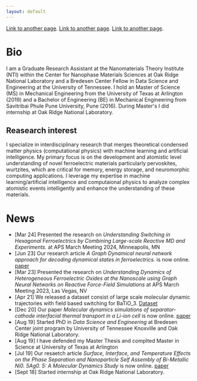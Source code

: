 ```yaml
---
layout: default
---
```


[Link to another page](./cv.html).
[Link to another page](./publications.html).
[Link to another page](./books.html).

# Bio

I am a Graduate Research Assistant at the Nanomaterials Theory Institute (NTI) within the Center for Nanophase Materials Sciences at Oak Ridge National Laboratory and a Bredesen Center Fellow in Data Science and Engineering at the University of Tennessee. I hold an Master of Science (MS) in Mechanical Engineering from the University of Texas at Arlington (2019) and a Bachelor of Engineering (BE) in Mechanical Engineering from Savitribai Phule Pune University, Pune (2016). During Master's I did internship at Oak Ridge National Laboratory.

## Reasearch interest

I specialize in interdisciplinary research that merges theoretical condensed matter physics (computational physics) with machine learning and artificial
intelligence. My primary focus is on the development and atomistic level understanding of novel ferroelectric materials particularly pervoskites, wurtzites, which are critical for memory,
energy storage, and neuromorphic computing applications. I leverage my expertise in machine learning/artificial intelligence and computaional physics
to analyze complex atomistic events intelligently and enhance the understanding of these materials.

# News

- [Mar 24] Presented the research on _Understanding Switching in Hexagonal Ferroelectrics by Combining Large-scale Reactive MD and Experiments._  at APS March Meeting 2024, Minneapolis, MN
- [Jun 23] Our research article _A Graph Dynamical neural network approach for decoding dynamical states in ferroelectrics._ is now online. [paper](https://www.sciencedirect.com/science/article/pii/S2667056923000196)
- [Mar 23] Presented the research on _Understanding Dynamics of Heterogeneous Ferroelectric Oxides at the Nanoscale using Graph Neural Networks on Reactive Force-Field Simulations_  at APS March Meeting 2023, Las Vegas, NV
- [Apr 21] We released a dataset consist of large scale molecular dynamic trajectories with field based switching for BaTiO_3. [Dataset](https://www.osti.gov/biblio/1773493)
- [Dec 20] Our paper _Molecular dynamics simulations of separator-cathode interfacial thermal transport in a Li-ion cell_ is now online. [paper](https://www-sciencedirect-com.ornl.idm.oclc.org/science/article/pii/S2468023020306660)
- [Aug 19] Started PhD in _Data Science and Engineering_ at Bredesen Center joint program by  University of Tennessee Knoxville and Oak Ridge National Laboratory.
- [Aug 19] I have defended my Master Thesis  and complted Master in Science at University of Texas at Arlington
- [Jul 19] Our resaetch article _Surface, Interface, and Temperature Effects on the Phase Separation and Nanoparticle Self Assembly of Bi-Metallic Ni0. 5Ag0. 5: A Molecular Dynamics Study_ is now online. [paper](https://www.mdpi.com/2079-4991/9/7/1040)
- [Sept 18] Started internship at Oak Ridge National Laboratory.
  
